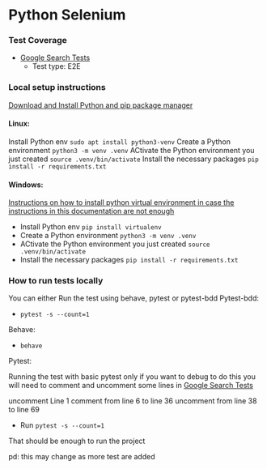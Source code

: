 # Python Selenium

### Test Coverage

- [Google Search Tests](./specs/search/google_test.py)
  - Test type: E2E

### Local setup instructions

[Download and Install Python and pip package manager](https://www.python.org/)

#### Linux:

Install Python env `sudo apt install python3-venv`
Create a Python environment `python3 -m venv .venv`
ACtivate the Python environment you just created `source .venv/bin/activate`
Install the necessary packages `pip install -r requirements.txt`

#### Windows:

[Instructions on how to install python virtual environment in case the instructions in this documentation are not enough](https://mothergeo-py.readthedocs.io/en/latest/development/how-to/venv-win.html)

* Install Python env `pip install virtualenv`
* Create a Python environment `python3 -m venv .venv`
* ACtivate the Python environment you just created `source .venv/bin/activate`
* Install the necessary packages `pip install -r requirements.txt`

### How to run tests locally

You can either Run the test using behave, pytest or pytest-bdd
Pytest-bdd:

* `pytest -s --count=1`

Behave:

* `behave`

Pytest:

Running the test with basic pytest only if you want to debug
to do this you will need to comment and uncomment some lines in [Google Search Tests](./specs/search/google_test.py)

uncomment Line 1
comment from line 6 to line 36
uncomment from line 38 to line 69

* Run `pytest -s --count=1`

That should be enough to run the project

pd: this may change as more test are added
